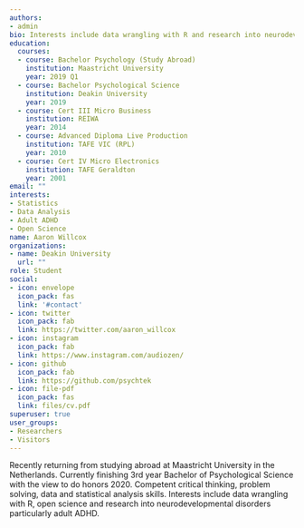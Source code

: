 ```yaml
---
authors:
- admin
bio: Interests include data wrangling with R and research into neurodevelopmental disorders particularly adult ADHD.
education:
  courses:
  - course: Bachelor Psychology (Study Abroad)
    institution: Maastricht University
    year: 2019 Q1
  - course: Bachelor Psychological Science
    institution: Deakin University
    year: 2019
  - course: Cert III Micro Business
    institution: REIWA
    year: 2014
  - course: Advanced Diploma Live Production
    institution: TAFE VIC (RPL)
    year: 2010
  - course: Cert IV Micro Electronics
    institution: TAFE Geraldton
    year: 2001
email: ""
interests:
- Statistics
- Data Analysis
- Adult ADHD 
- Open Science
name: Aaron Willcox
organizations:
- name: Deakin University
  url: ""
role: Student
social:
- icon: envelope
  icon_pack: fas
  link: '#contact'
- icon: twitter
  icon_pack: fab
  link: https://twitter.com/aaron_willcox
- icon: instagram
  icon_pack: fab
  link: https://www.instagram.com/audiozen/
- icon: github
  icon_pack: fab
  link: https://github.com/psychtek
- icon: file-pdf
  icon_pack: fas
  link: files/cv.pdf
superuser: true
user_groups:
- Researchers
- Visitors
---
```


Recently returning from studying abroad at Maastricht University in the Netherlands. Currently finishing 3rd year Bachelor of Psychological Science with the view to do honors 2020. Competent critical thinking, problem solving, data and statistical analysis skills. Interests include data wrangling with R, open science and research into neurodevelopmental disorders particularly adult ADHD. 
